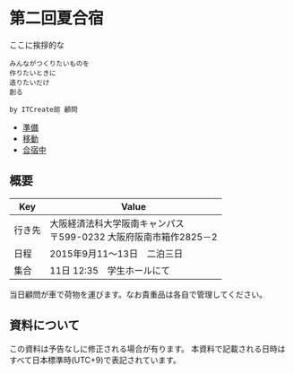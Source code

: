 # 第二回夏合宿

ここに挨拶的な

```
みんながつくりたいものを
作りたいときに
造りたいだけ
創る

by ITCreate部 顧問
```

- [準備](guidebook/setup.md)
- [移動](guidebook/move.md)
- [合宿中](guidebook/camp.md)


## 概要

Key|Value
---|---
行き先|大阪経済法科大学阪南キャンパス<br>〒599-0232 大阪府阪南市箱作2825－2
日程|2015年9月11～13日　二泊三日
集合|11日 12:35　学生ホールにて

当日顧問が車で荷物を運びます。なお貴重品は各自で管理してください。


## 資料について

この資料は予告なしに修正される場合が有ります。
本資料で記載される日時はすべて日本標準時(UTC+9)で表記されています。
